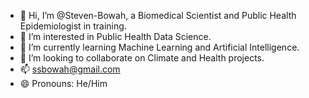 - 👋 Hi, I’m @Steven-Bowah, a Biomedical Scientist and Public Health Epidemiologist in training.
- 👀 I’m interested in Public Health Data Science.
- 🌱 I’m currently learning Machine Learning and Artificial Intelligence. 
- 💞️ I’m looking to collaborate on Climate and Health projects. 
- 📫 ssbowah@gmail.com
- 😄 Pronouns: He/Him
